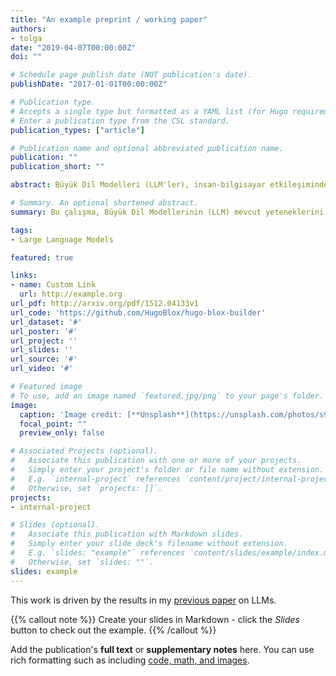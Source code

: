 ```yaml
---
title: "An example preprint / working paper"
authors:
- tolga
date: "2019-04-07T00:00:00Z"
doi: ""

# Schedule page publish date (NOT publication's date).
publishDate: "2017-01-01T00:00:00Z"

# Publication type.
# Accepts a single type but formatted as a YAML list (for Hugo requirements).
# Enter a publication type from the CSL standard.
publication_types: ["article"]

# Publication name and optional abbreviated publication name.
publication: ""
publication_short: ""

abstract: Büyük Dil Modelleri (LLM'ler), insan-bilgisayar etkileşiminde yeni bir paradigma yaratmaktadır. Bu çalışma, LLM'lerin mevcut yeteneklerinin bir analizini sunmakta ve bu teknolojinin gelecekteki potansiyel uygulamalarını araştırmaktadır. Kod üretimi, otomatikleştirilmiş bilimsel araştırma ve karmaşık problem çözme gibi alanlardaki mevcut durumu değerlendiriyoruz. Aynı zamanda, bu modellerin "akıl yürütme" (reasoning) ve "planlama" (planning) yeteneklerindeki sınırlılıklara dikkat çekiyoruz. Bu ön baskı, LLM'lerin otonom aracılar (autonomous agents) olarak evrimleşmesi ve gelecekteki inovasyon dalgalarını nasıl tetikleyebileceği üzerine bir tartışma başlatmayı amaçlamaktadır.

# Summary. An optional shortened abstract.
summary: Bu çalışma, Büyük Dil Modellerinin (LLM) mevcut yeteneklerini ve sınırlılıklarını analiz ederek, bu teknolojinin otonom aracılara dönüşme potansiyelini ve gelecekteki inovasyon üzerindeki etkisini tartışmaktadır.

tags:
- Large Language Models

featured: true

links:
- name: Custom Link
  url: http://example.org
url_pdf: http://arxiv.org/pdf/1512.04133v1
url_code: 'https://github.com/HugoBlox/hugo-blox-builder'
url_dataset: '#'
url_poster: '#'
url_project: ''
url_slides: ''
url_source: '#'
url_video: '#'

# Featured image
# To use, add an image named `featured.jpg/png` to your page's folder. 
image:
  caption: 'Image credit: [**Unsplash**](https://unsplash.com/photos/s9CC2SKySJM)'
  focal_point: ""
  preview_only: false

# Associated Projects (optional).
#   Associate this publication with one or more of your projects.
#   Simply enter your project's folder or file name without extension.
#   E.g. `internal-project` references `content/project/internal-project/index.md`.
#   Otherwise, set `projects: []`.
projects:
- internal-project

# Slides (optional).
#   Associate this publication with Markdown slides.
#   Simply enter your slide deck's filename without extension.
#   E.g. `slides: "example"` references `content/slides/example/index.md`.
#   Otherwise, set `slides: ""`.
slides: example
---
```


This work is driven by the results in my [previous paper](/publication/conference-paper/) on LLMs.

{{% callout note %}}
Create your slides in Markdown - click the *Slides* button to check out the example.
{{% /callout %}}

Add the publication's **full text** or **supplementary notes** here. You can use rich formatting such as including [code, math, and images](https://docs.hugoblox.com/content/writing-markdown-latex/).
